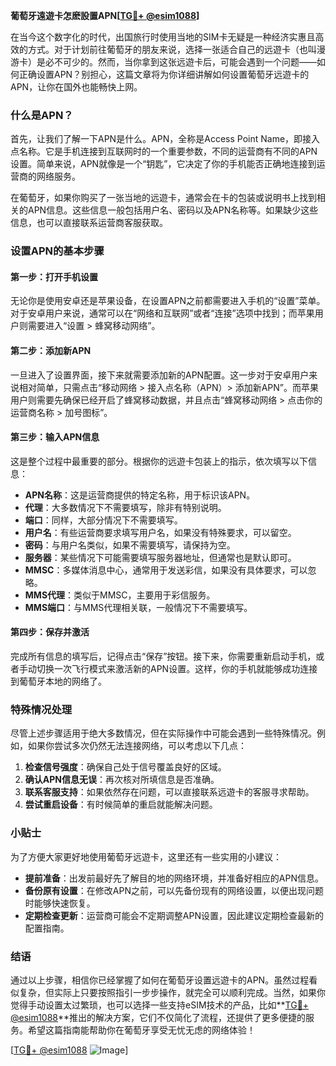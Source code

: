 **葡萄牙遠遊卡怎麽設置APN[[TG💪+ @esim1088](https://t.me/s/esim1088)]**

在当今这个数字化的时代，出国旅行时使用当地的SIM卡无疑是一种经济实惠且高效的方式。对于计划前往葡萄牙的朋友来说，选择一张适合自己的远遊卡（也叫漫游卡）是必不可少的。然而，当你拿到这张远遊卡后，可能会遇到一个问题——如何正确设置APN？别担心，这篇文章将为你详细讲解如何设置葡萄牙远遊卡的APN，让你在国外也能畅快上网。

### 什么是APN？

首先，让我们了解一下APN是什么。APN，全称是Access Point Name，即接入点名称。它是手机连接到互联网时的一个重要参数，不同的运营商有不同的APN设置。简单来说，APN就像是一个“钥匙”，它决定了你的手机能否正确地连接到运营商的网络服务。

在葡萄牙，如果你购买了一张当地的远遊卡，通常会在卡的包装或说明书上找到相关的APN信息。这些信息一般包括用户名、密码以及APN名称等。如果缺少这些信息，也可以直接联系运营商客服获取。

### 设置APN的基本步骤

#### 第一步：打开手机设置

无论你是使用安卓还是苹果设备，在设置APN之前都需要进入手机的“设置”菜单。对于安卓用户来说，通常可以在“网络和互联网”或者“连接”选项中找到；而苹果用户则需要进入“设置 > 蜂窝移动网络”。

#### 第二步：添加新APN

一旦进入了设置界面，接下来就需要添加新的APN配置。这一步对于安卓用户来说相对简单，只需点击“移动网络 > 接入点名称（APN）> 添加新APN”。而苹果用户则需要先确保已经开启了蜂窝移动数据，并且点击“蜂窝移动网络 > 点击你的运营商名称 > 加号图标”。

#### 第三步：输入APN信息

这是整个过程中最重要的部分。根据你的远遊卡包装上的指示，依次填写以下信息：

- **APN名称**：这是运营商提供的特定名称，用于标识该APN。
- **代理**：大多数情况下不需要填写，除非有特别说明。
- **端口**：同样，大部分情况下不需要填写。
- **用户名**：有些运营商要求填写用户名，如果没有特殊要求，可以留空。
- **密码**：与用户名类似，如果不需要填写，请保持为空。
- **服务器**：某些情况下可能需要填写服务器地址，但通常也是默认即可。
- **MMSC**：多媒体消息中心，通常用于发送彩信，如果没有具体要求，可以忽略。
- **MMS代理**：类似于MMSC，主要用于彩信服务。
- **MMS端口**：与MMS代理相关联，一般情况下不需要填写。

#### 第四步：保存并激活

完成所有信息的填写后，记得点击“保存”按钮。接下来，你需要重新启动手机，或者手动切换一次飞行模式来激活新的APN设置。这样，你的手机就能够成功连接到葡萄牙本地的网络了。

### 特殊情况处理

尽管上述步骤适用于绝大多数情况，但在实际操作中可能会遇到一些特殊情况。例如，如果你尝试多次仍然无法连接网络，可以考虑以下几点：

1. **检查信号强度**：确保自己处于信号覆盖良好的区域。
2. **确认APN信息无误**：再次核对所填信息是否准确。
3. **联系客服支持**：如果依然存在问题，可以直接联系远遊卡的客服寻求帮助。
4. **尝试重启设备**：有时候简单的重启就能解决问题。

### 小贴士

为了方便大家更好地使用葡萄牙远遊卡，这里还有一些实用的小建议：

- **提前准备**：出发前最好先了解目的地的网络环境，并准备好相应的APN信息。
- **备份原有设置**：在修改APN之前，可以先备份现有的网络设置，以便出现问题时能够快速恢复。
- **定期检查更新**：运营商可能会不定期调整APN设置，因此建议定期检查最新的配置指南。

### 结语

通过以上步骤，相信你已经掌握了如何在葡萄牙设置远遊卡的APN。虽然过程看似复杂，但实际上只要按照指引一步步操作，就完全可以顺利完成。当然，如果你觉得手动设置太过繁琐，也可以选择一些支持eSIM技术的产品，比如**[TG💪+ @esim1088](https://t.me/s/esim1088)**推出的解决方案，它们不仅简化了流程，还提供了更多便捷的服务。希望这篇指南能帮助你在葡萄牙享受无忧无虑的网络体验！

[[TG💪+ @esim1088](https://t.me/s/esim1088) ![Image](https://i.postimg.cc/4NQfJmqS/Snipaste-2025-05-13-00-14-12.png)]